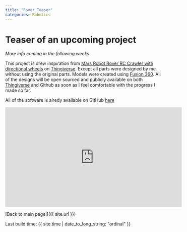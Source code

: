 ```yaml
---
title: "Rover Teaser"
categories: Robotics
---
```


# Teaser of an upcoming project

_More info coming in the following weeks_

This project is drew inspiration from [Mars Robot Rover RC Crawler with directional wheels](http://www.thingiverse.com/thing:1583399) on [Thingiverse](http://www.thingiverse.com/). Except all parts were designed by me without using the original parts.
Models were created using  [Fusion 360](https://www.autodesk.com/products/fusion-360/overview).
All of the designs will be open sourced and publicly available on both [Thingiverse](http://www.thingiverse.com/) and Github as soon as I feel comfortable with the progress I made so far.

All of the software is alredy available on GitHub [here](https://github.com/dmweis/RoverController)

<iframe width="560" height="315" src="https://www.youtube.com/embed/QWU-lTMzBdI" frameborder="0" allowfullscreen></iframe>


[Back to main page!]({{ site.url }})

Last build time: {{ site.time | date_to_long_string: "ordinal" }}
